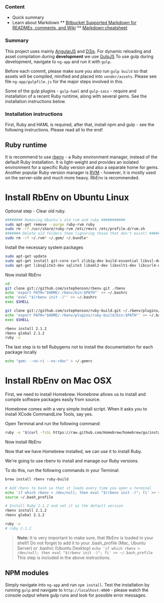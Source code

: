 ### Content ###

* Quick summary
* Learn about Markdown
** [Bitbucket Supported Markdown for READMEs, comments, and Wiki](https://bitbucket.org/tutorials/markdowndemo)
** [Markdown cheatsheet](https://github.com/adam-p/markdown-here/wiki/Markdown-Cheatsheet)

### Summary ###

This project uses mainly [AngularJS](https://angularjs.org/) and [D3js](https://github.com/mbostock/d3/wiki). For dynamic reloading and asset compilation during **development** we use [GulpJS](https://github.com/gulpjs/gulp/)
To use gulp during development, navigate to ```ng-app``` and run it with ```gulp```.

Before each commit, please make sure you also run ```gulp build``` so that assets will be compiled, minified and placed into ```vendor/assets```. Please see file ```ng-app/gulpfile.js``` for the major steps involved in this.

Some of the gulp plugins - ```gulp-haml``` and ```gulp-sass``` - require and installation of a recent Ruby runtime, along with several gems. See the installation instructions below.

### Installation instructions ###

First, Ruby and HAML is required, after that, install npm and gulp - see the following instructions. Please read all to the end!

## Ruby runtime ###

It is recommend to use [rbenv](https://github.com/sstephenson/rbenv) - a Ruby environment manager, instead of the default Ruby installation. It is light-weight and provides an isolated environment for a specific Ruby version and also a separate home for gems. Another popular Ruby version manager is [RVM](https://rvm.io/) - however, it is mostly used on the server-side and much more heavy. RbEnv is recommended.

# Install RbEnv on Ubuntu Linux #

Optional step - Clear old ruby.

```bash
######## Removing Ubuntu's old rvm and ruby ###########
sudo apt-get remove --purge ruby-rvm ruby
sudo rm -rf /usr/share/ruby-rvm /etc/rmvrc /etc/profile.d/rvm.sh
####### Delete old folders them (ignoring those that don't exist) ###########
sudo rm -rf ~/.rvm* ~/.gem/ ~/.bundle*
```


Install the necessary system packages

```bash
sudo apt-get update
sudo apt-get install git-core curl zlib1g-dev build-essential libssl-dev libreadline-dev libyaml-dev
sudo apt-get libsqlite3-dev sqlite3 libxml2-dev libxslt1-dev libcurl4-openssl-dev python-software-properties
```

Now install RbEnv

```bash
cd
git clone git://github.com/sstephenson/rbenv.git .rbenv
echo 'export PATH="$HOME/.rbenv/bin:$PATH"' >> ~/.bashrc
echo 'eval "$(rbenv init -)"' >> ~/.bashrc
exec $SHELL

git clone git://github.com/sstephenson/ruby-build.git ~/.rbenv/plugins/ruby-build
echo 'export PATH="$HOME/.rbenv/plugins/ruby-build/bin:$PATH"' >> ~/.bashrc
exec $SHELL

rbenv install 2.1.2
rbenv global 2.1.2
ruby -v
```

The last step is to tell Rubygems not to install the documentation for each package locally

```bash
echo "gem: --no-ri --no-rdoc" > ~/.gemrc
```

# Install RbEnv on Mac OSX #

First, we need to install Homebrew. Homebrew allows us to install and compile software packages easily from source.

Homebrew comes with a very simple install script. When it asks you to install XCode CommandLine Tools, say yes.

Open Terminal and run the following command:

```bash
ruby -e "$(curl -fsSL https://raw.github.com/Homebrew/homebrew/go/install)"
```

Now install RbEnv

Now that we have Homebrew installed, we can use it to install Ruby.

We're going to use rbenv to install and manage our Ruby versions.

To do this, run the following commands in your Terminal:
```bash
brew install rbenv ruby-build

# Add rbenv to bash so that it loads every time you open a terminal
echo 'if which rbenv > /dev/null; then eval "$(rbenv init -)"; fi' >> ~/.bash_profile
source ~/.bash_profile

# Install Ruby 2.1.2 and set it as the default version
rbenv install 2.1.2
rbenv global 2.1.2

ruby -v
# ruby 2.1.2
```

> **Note:** 
> It is very important to make sure, that RbEnv is loaded in your shell!!
> Do not forget to add it to your .bash_profile (Mac, Ubuntu Server) or .bashrc (Ubuntu Desktop)
> ```echo 'if which rbenv > /dev/null; then eval "$(rbenv init -)"; fi' >> ~/.bash_profile```
> This step is included in the above instructions.

## NPM modules ##

Simply navigate into ```ng-app``` and run ```npm install```. Test the installation by running ```gulp``` and navigate to ```http://localhost:4000``` - please watch the console output where gulp runs and look for possible error messages.

